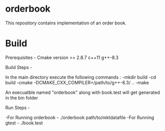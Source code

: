 # orderbook

This repository contains implementation of an order book. 

# Build

Prerequisites - Cmake version >= 2.8.7
                c++11
                g++-8.3
            
Build Steps - 

In the main directory execute the following commands :
-mkdir build
-cd build
-cmake -DCMAKE_CXX_COMPILER=/path/to/g++-8.3/ ..
-make

An execuatble named "orderbook" along with book.test will get generated in the bin folder

Run Steps - 

-For Running orderbook - ./orderbook path/to/mktdatafile
-For Running gtest - ./book.test
